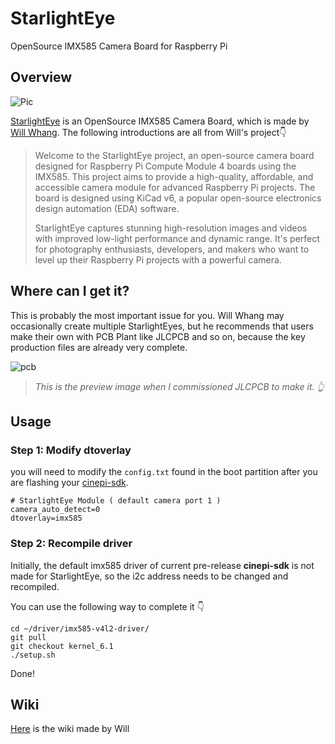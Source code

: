 # StarlightEye

OpenSource IMX585 Camera Board for Raspberry Pi

## Overview

![Pic](/imx585.jpg)

[StarlightEye](https://github.com/will127534/StarlightEye) is an OpenSource IMX585 Camera Board, which is made by [Will Whang](https://github.com/will127534). The following introductions are all from Will's project👇

> Welcome to the StarlightEye project, an open-source camera board designed for Raspberry Pi Compute Module 4 boards using the IMX585. This project aims to provide a high-quality, affordable, and accessible camera module for advanced Raspberry Pi projects. The board is designed using KiCad v6, a popular open-source electronics design automation (EDA) software.
> 
> StarlightEye captures stunning high-resolution images and videos with improved low-light performance and dynamic range. It's perfect for photography enthusiasts, developers, and makers who want to level up their Raspberry Pi projects with a powerful camera.

## Where can I get it?

This is probably the most important issue for you. Will Whang may occasionally create multiple StarlightEyes, but he recommends that users make their own with PCB Plant like JLCPCB and so on, because the key production files are already very complete. 

![pcb](/imx585_pcb.jpg)

> *This is the preview image when I commissioned JLCPCB to make it. 👆*

## Usage

### Step 1: Modify dtoverlay
you will need to modify the `config.txt` found in the boot partition after you are flashing your [cinepi-sdk](/software.html#install-cine-fox).

```shell
# StarlightEye Module ( default camera port 1 )
camera_auto_detect=0
dtoverlay=imx585
```

### Step 2: Recompile driver
Initially, the default imx585 driver of current pre-release **cinepi-sdk** is not made for StarlightEye, so the i2c address needs to be changed and recompiled. 

You can use the following way to complete it 👇

```shell
cd ~/driver/imx585-v4l2-driver/
git pull
git checkout kernel_6.1
./setup.sh
```
Done!

## Wiki

[Here](https://github.com/will127534/StarlightEye/wiki) is the wiki made by Will
